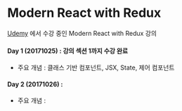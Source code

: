 # Modern React with Redux

[Udemy](https://www.udemy.com/react-redux-korean/) 에서 수강 중인 Modern React with Redux 강의

#### Day 1 (20171025) : 강의 섹션 1까지 수강 완료  
- 주요 개념 : 클래스 기반 컴포넌트, JSX, State, 제어 컴포넌트

#### Day 2 (20171026) : 
- 주요 개념 : 